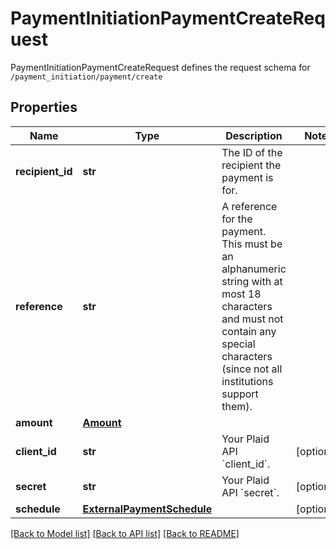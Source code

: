 # PaymentInitiationPaymentCreateRequest

PaymentInitiationPaymentCreateRequest defines the request schema for `/payment_initiation/payment/create`
## Properties
Name | Type | Description | Notes
------------ | ------------- | ------------- | -------------
**recipient_id** | **str** | The ID of the recipient the payment is for. | 
**reference** | **str** | A reference for the payment. This must be an alphanumeric string with at most 18 characters and must not contain any special characters (since not all institutions support them). | 
**amount** | [**Amount**](Amount.md) |  | 
**client_id** | **str** | Your Plaid API &#x60;client_id&#x60;. | [optional] 
**secret** | **str** | Your Plaid API &#x60;secret&#x60;. | [optional] 
**schedule** | [**ExternalPaymentSchedule**](ExternalPaymentSchedule.md) |  | [optional] 

[[Back to Model list]](../README.md#documentation-for-models) [[Back to API list]](../README.md#documentation-for-api-endpoints) [[Back to README]](../README.md)


